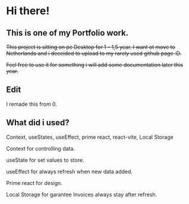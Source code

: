 # Hi there!

## This is one of my Portfolio work.

~~This project is sitting on pc Desktop for 1 - 1,5 year. I want ot move to Netherlands and i deceided to upload to my rarely used github page :D.~~

~~Feel free to use it for something i will add some documentation later this year.~~

## Edit

I remade this from 0.

## What did i used?

Context, useStates, useEffect, prime react, react-vite, Local Storage

Context for controlling data.

useState for set values to store.

useEffect for always refresh when new data added.

Prime react for design.

Local Storage for garantee Invoices always stay after refresh.
